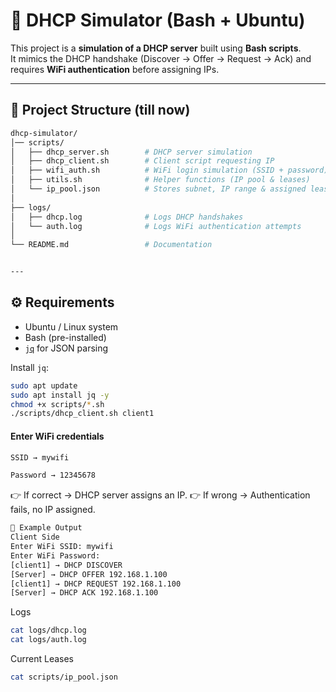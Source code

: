 # 📡 DHCP Simulator (Bash + Ubuntu)

This project is a **simulation of a DHCP server** built using **Bash scripts**.  
It mimics the DHCP handshake (Discover → Offer → Request → Ack) and requires **WiFi authentication** before assigning IPs.  


---

## 📂 Project Structure (till now)
```bash 
dhcp-simulator/
│── scripts/                  
│   ├── dhcp_server.sh        # DHCP server simulation
│   ├── dhcp_client.sh        # Client script requesting IP
│   ├── wifi_auth.sh          # WiFi login simulation (SSID + password)
│   ├── utils.sh              # Helper functions (IP pool & leases)
│   └── ip_pool.json          # Stores subnet, IP range & assigned leases
│
├── logs/
│   ├── dhcp.log              # Logs DHCP handshakes
│   └── auth.log              # Logs WiFi authentication attempts
│
└── README.md                 # Documentation


---
```
## ⚙️ Requirements

- Ubuntu / Linux system  
- Bash (pre-installed)  
- [`jq`](https://stedolan.github.io/jq/) for JSON parsing  

Install `jq`:

```bash
sudo apt update
sudo apt install jq -y
chmod +x scripts/*.sh
./scripts/dhcp_client.sh client1
```

#### Enter WiFi credentials
```bash 
SSID → mywifi

Password → 12345678
```
👉 If correct → DHCP server assigns an IP.
👉 If wrong → Authentication fails, no IP assigned.

```bash
📜 Example Output
Client Side
Enter WiFi SSID: mywifi
Enter WiFi Password:
[client1] → DHCP DISCOVER
[Server] → DHCP OFFER 192.168.1.100
[client1] → DHCP REQUEST 192.168.1.100
[Server] → DHCP ACK 192.168.1.100
```
Logs
```bash
cat logs/dhcp.log
cat logs/auth.log
```
Current Leases
```bash
cat scripts/ip_pool.json
```
